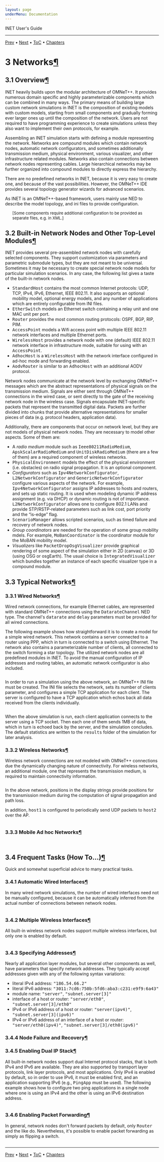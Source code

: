 ```yaml
---
layout: page
underMenu: Documentation
---
```




<div>INET User's Guide<hr width='100%'></div>
<div class='oppnavbar'><a href="chap2.html">Prev</a> &#8226; <a href="chap4.html">Next</a> &#8226; <a href="toc.html#toc_3">ToC</a> &#8226; <a href="index.html">Chapters</a></div><h1><a name="cha:networks"></a>3 Networks<a class="headerlink" href="#cha:networks" title="Permalink to this headline">&para;</a></h1>


<h2><a name="sec:networks:overview"></a>3.1 Overview<a class="headerlink" href="#sec:networks:overview" title="Permalink to this headline">&para;</a></h2>


INET heavily builds upon the modular architecture of OMNeT++. It provides
numerous domain specific and highly parameterizable components which can be
combined in many ways. The primary means of building large custom network
simulations in INET is the composition of existing models with custom models,
starting from small components and gradually forming ever larger ones up until
the composition of the network. Users are not required to have programming
experience to create simulations unless they also want to implement
their own protocols, for example.

<p>Assembling an INET simulation starts with defining a module representing
the network. Networks are compound modules which contain network nodes,
automatic network configurators, and sometimes additionally transmission
medium, physical environment, various visualizer, and other infrastructure
related modules. Networks also contain connections between network nodes
representing cables. Large hierarchical networks may be further organized
into compound modules to directly express the hierarchy.

<p>There are no predefined networks in INET, because it is very easy to create
one, and because of the vast possibilities. However, the OMNeT++ IDE provides
several topology generator wizards for advanced scenarios.

<p>As INET is an OMNeT++-based framework, users mainly use NED to describe the
model topology, and ini files to provide configuration.<br><ul><font size='-1'>[Some
components require additional configuration to be provided as separate
files, e.g. in XML.]</font></li></ul>

<p><h2><a name="sec:networks:built-in-network-nodes-and-other-top-level-modules"></a>3.2 Built-in Network Nodes and Other Top-Level Modules<a class="headerlink" href="#sec:networks:built-in-network-nodes-and-other-top-level-modules" title="Permalink to this headline">&para;</a></h2>

<p>INET provides several pre-assembled network nodes with carefully selected
components. They support customization via parameters and parametric
submodule types, but they are not meant to be universal. Sometimes it may
be necessary to create special network node models for particular
simulation scenarios. In any case, the following list gives a taste of the
built-in network nodes.

<p><ul>
  <li> <tt>StandardHost</tt> contains the most common Internet protocols:
     UDP, TCP, IPv4, IPv6,
     Ethernet, IEEE 802.11. It also supports an
     optional mobility model, optional energy models, and any number of
     applications which are entirely configurable from INI files.</li>
  <li> <tt>EtherSwitch</tt> models an Ethernet switch containing
     a relay unit and one MAC unit per port.</li>
  <li> <tt>Router</tt> provides the most common routing protocols:
     OSPF, BGP, RIP, PIM.</li>
  <li> <tt>AccessPoint</tt> models a Wifi access point with multiple
     IEEE 802.11 network interfaces and multiple Ethernet
     ports.</li>
  <li> <tt>WirelessHost</tt> provides a network node with one (default)
     IEEE 802.11 network interface in infrastructure mode,
     suitable for using with an <tt>AccessPoint</tt>.</li>
  <li> <tt>AdhocHost</tt> is a <tt>WirelessHost</tt> with the network
     interface configured in ad-hoc mode and forwarding enabled.</li>
  <li> <tt>AodvRouter</tt> is similar to an <tt>AdhocHost</tt> with
     an additional AODV protocol.</li>
</ul>

<p>Network nodes communicate at the network level by exchanging OMNeT++ messages
which are the abstract representations of physical signals on the
transmission medium.  Signals are either sent through OMNeT++ connections
in the wired case, or sent directly to the gate of the receiving network node
in the wireless case. Signals encapsulate INET-specific packets that represent
the transmitted digital data. Packets are further divided into chunks that
provide alternative representations for smaller pieces of data (e.g.
protocol headers, application data).

<p>Additionally, there are components that occur on network level, but they
are not models of physical network nodes. They are necessary
to model other aspects. Some of them are:

<p><ul>
  <li> A <i>radio medium</i> module such as <tt>Ieee80211RadioMedium</tt>,
     <tt>ApskScalarRadioMedium</tt> and <tt>UnitDiskRadioMedium</tt>
     (there are a few of them) are a required component of wireless networks.</li>
  <li> <tt>PhysicalEnvironment</tt> models the effect of the physical
     environment (i.e. obstacles) on radio signal propagation. It is an
     optional component.</li>
  <li> <i>Configurators</i> such as <tt>Ipv4NetworkConfigurator</tt>,
     <tt>L2NetworkConfigurator</tt> and <tt>GenericNetworkConfigurator</tt>
     configure various aspects of the network. For example,
     <tt>Ipv4NetworkConfigurator</tt> assigns IP addresses
     to hosts and routers, and sets up static routing. It is used
     when modeling dynamic IP address assignment (e.g. via DHCP) or
     dynamic routing is not of importance. <tt>L2NetworkConfigurator</tt>
     allows one to configure 802.1 LANs and provide STP/RSTP-related
     parameters such as link cost, port priority and the &#8220;is-edge&#8221; flag.</li>
  <li> <tt>ScenarioManager</tt> allows scripted scenarios, such
     as timed failure and recovery of network nodes.</li>
  <li> <i>Group coordinators</i> are needed for the operation of some
     group mobility mdels. For example, <tt>MoBanCoordinator</tt> is
     the coordinator module for the MoBAN mobility model.</li>
  <li> <i>Visualizers</i> like <tt>PacketDropOsgVisualizer</tt> provide
     graphical rendering of some aspect of the simulation either in
     2D (canvas) or 3D (using OSG or osgEarth). The usual choice is
     <tt>IntegratedVisualizer</tt> which bundles together an instance
     of each specific visualizer type in a compound module.</li>
</ul>

<p><h2><a name="sec:networks:typical-networks"></a>3.3 Typical Networks<a class="headerlink" href="#sec:networks:typical-networks" title="Permalink to this headline">&para;</a></h2>

<p><h3><a name="sec:networks:wired-networks"></a>3.3.1 Wired Networks<a class="headerlink" href="#sec:networks:wired-networks" title="Permalink to this headline">&para;</a></h3>

<p>Wired network connections, for example Ethernet cables, are
represented with standard OMNeT++ connections using the
<tt>DatarateChannel</tt> NED type. The channel's <tt>datarate</tt> and
<tt>delay</tt> parameters must be provided for all wired connections.

<p>The following example shows how straightforward it is to create a model for
a simple wired network. This network contains a server connected to a router
using PPP, which in turn is connected to a switch using
Ethernet. The network also contains a parameterizable number of
clients, all connected to the switch forming a star topology. The utilized
network nodes are all predefined modules in INET. To avoid the manual
configuration of IP addresses and routing tables, an automatic network
configurator is also included.

<p><pre class="snippet" src="Snippets.ned" after="//!WiredNetworkExample" until="//!End"></pre>
<p>In order to run a simulation using the above network, an OMNeT++ INI file must
be created. The INI file selects the network, sets its number of clients
parameter, and configures a simple TCP application for each
client. The server is configured to have a TCP application which
echos back all data received from the clients individually.

<p><pre class="snippet" src="Snippets.ini" after="#!WiredNetworkConfigurationExample" until="#!End"></pre>
<p>When the above simulation is run, each client application connects to the
server using a TCP socket. Then each one of them sends 1MB of
data, which in turn is echoed back by the server, and the simulation
concludes. The default statistics are written to the <tt>results</tt>
folder of the simulation for later analysis.

<p><h3><a name="sec:networks:wireless-networks"></a>3.3.2 Wireless Networks<a class="headerlink" href="#sec:networks:wireless-networks" title="Permalink to this headline">&para;</a></h3>

<p>Wireless network connections are not modeled with OMNeT++ connections due the
dynamically changing nature of connectivity. For wireless networks, an
additional module, one that represents the transmission medium, is required to
maintain connectivity information.

<p><pre class="snippet" src="Snippets.ned" after="//!WirelessNetworkExample" until="//!End"></pre>
<p>In the above network, positions in the display strings provide 
positions for the transmission medium during the computation of 
signal propagation and path loss. 

<p>In addition, <tt>host1</tt> is configured to periodically send
UDP packets to <tt>host2</tt> over the AP.

<p><pre class="snippet" src="Snippets.ini" after="#!WirelessNetworkConfigurationExample" until="#!End"></pre>
<p>

<p><h3><a name="sec:networks:mobile-ad-hoc-networks"></a>3.3.3 Mobile Ad hoc Networks<a class="headerlink" href="#sec:networks:mobile-ad-hoc-networks" title="Permalink to this headline">&para;</a></h3>

<p><pre class="snippet" src="Snippets.ned" after="//!MobileAdhocNetworkExample" until="//!End"></pre>
<p><pre class="snippet" src="Snippets.ini" after="#!MobileAdhocNetworkConfigurationExample" until="#!End"></pre>
<p>
<h2><a name="sec:networks:frequent-tasks"></a>3.4 Frequent Tasks (How To...)<a class="headerlink" href="#sec:networks:frequent-tasks" title="Permalink to this headline">&para;</a></h2>

<p>Quick and somewhat superficial advice to many practical tasks.

<p><h3><a name="sec:networks:automatic-wired-interfaces"></a>3.4.1 Automatic Wired Interfaces<a class="headerlink" href="#sec:networks:automatic-wired-interfaces" title="Permalink to this headline">&para;</a></h3>

<p>In many wired network simulations, the number of wired interfaces need not
be manually configured, because it can be automatically inferred from the
actual number of connections between network nodes.

<p><pre class="snippet" src="Snippets.ned" after="//!AutomaticWiredInterfacesExample" until="//!End"></pre>
<p><h3><a name="sec:networks:multiple-wireless-interfaces"></a>3.4.2 Multiple Wireless Interfaces<a class="headerlink" href="#sec:networks:multiple-wireless-interfaces" title="Permalink to this headline">&para;</a></h3>

<p>All built-in wireless network nodes support multiple wireless interfaces,
but only one is enabled by default.

<p><pre class="snippet" src="Snippets.ini" after="#!MultipleWirelessInterfacesExample" until="#!End"></pre>
<p><h3><a name="sec:networks:specifying-addresses"></a>3.4.3 Specifying Addresses<a class="headerlink" href="#sec:networks:specifying-addresses" title="Permalink to this headline">&para;</a></h3>

<p>Nearly all application layer modules, but several other components as well,
have parameters that specify network addresses. They typically accept
addresses given with any of the following syntax variations:

<p><ul>
  <li> literal IPv4 address: <tt>"186.54.66.2"</tt></li>
  <li> literal IPv6 address: <tt>"3011:7cd6:750b:5fd6:aba3:c231:e9f9:6a43"</tt></li>
  <li> module name: <tt>"server"</tt>, <tt>"subnet.server[3]"</tt></li>
  <li> interface of a host or router: <tt>"server/eth0"</tt>, <tt>"subnet.server[3]/eth0"</tt></li>
  <li> IPv4 or IPv6 address of a host or router: <tt>"server(ipv4)"</tt>,
      <tt>"subnet.server[3](ipv6)"</tt></li>
  <li> IPv4 or IPv6 address of an interface of a host or router:
      <tt>"server/eth0(ipv4)"</tt>, <tt>"subnet.server[3]/eth0(ipv6)"</tt></li>
</ul>

<p><h3><a name="sec:networks:node-failure-and-recovery"></a>3.4.4 Node Failure and Recovery<a class="headerlink" href="#sec:networks:node-failure-and-recovery" title="Permalink to this headline">&para;</a></h3>

<p><h3><a name="sec:networks:enabling-dual-ip-stack"></a>3.4.5 Enabling Dual IP Stack<a class="headerlink" href="#sec:networks:enabling-dual-ip-stack" title="Permalink to this headline">&para;</a></h3>

<p>All built-in network nodes support dual Internet protocol stacks, that is
both IPv4 and IPv6 are available. They are also
supported by transport layer protocols, link layer protocols, and most
applications. Only IPv4 is enabled by default, so in order to
use IPv6, it must be enabled first, and an application
supporting IPv6 (e.g., <tt>PingApp</tt> must be used). The
following example shows how to configure two ping applications in a single
node where one is using an IPv4 and the other is using an
IPv6 destination address.

<p><pre class="snippet" src="Snippets.ini" after="#!DualStackExample" until="#!End"></pre>
<p><h3><a name="sec:networks:enabling-packet-forwarding"></a>3.4.6 Enabling Packet Forwarding<a class="headerlink" href="#sec:networks:enabling-packet-forwarding" title="Permalink to this headline">&para;</a></h3>

<p>In general, network nodes don't forward packets by default, only
<tt>Router</tt> and the like do. Nevertheless, it's possible to enable
packet forwarding as simply as flipping a switch.

<p><pre class="snippet" src="Snippets.ini" after="#!ForwardingExample" until="#!End"></pre>
<p>


<p><hr class='pgbr'><div class='oppnavbar'><a href="chap2.html">Prev</a> &#8226; <a href="chap4.html">Next</a> &#8226; <a href="toc.html#toc_3">ToC</a> &#8226; <a href="index.html">Chapters</a></div>
